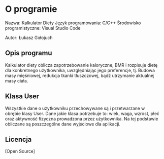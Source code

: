 # O programie

Nazwa: Kalkulator Diety
Język programowania: C/C++ 
Środowisko programistyczne: Visual Studio Code

Autor: Łukasz Gołojuch


## Opis programu 

Kalkulator diety oblicza zapotrzebowanie kaloryczne, BMR i rozpisuje dietę dla konkretnego użytkownika, uwzględniając jego preferencje, tj. Budowa masy mięśniowej, redukcja tkanki tłuszczowej, bądź utrzymanie aktualnej masy ciała.

## Klasa User

Wszystkie dane o użytkowniku przechowywane są i przetwarzane w obrębie klasy User. Dane jakie klasa potrzebuje to: wiek, waga, wzrost, płeć oraz aktywność fizyczna prowadzona przez użytkownika. Na tej podstawie obliczane są poszczególne dane wyjściowe dla aplikacji.

## Licencja
[Open Source]
